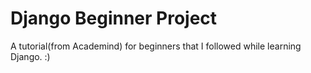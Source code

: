 # Django Beginner Project
A tutorial(from Academind) for beginners that I followed while learning Django. :)
